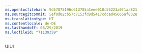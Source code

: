 ```yaml
---
ms.openlocfilehash: 9d57875196c613785a1eee010c55223a0f1aa821
ms.sourcegitcommit: 5ef0d02cb57c7153fd9d5417cdcad45665af832e
ms.translationtype: HT
ms.contentlocale: de-DE
ms.lasthandoff: 08/29/2019
ms.locfileid: "71139359"
---
```

<span data-ttu-id="7229f-101">UI</span><span class="sxs-lookup"><span data-stu-id="7229f-101">UI</span></span>